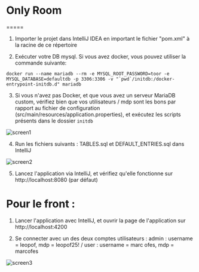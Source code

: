 # Only Room
=====

1. Importer le projet dans IntelliJ IDEA en important le fichier "pom.xml" à la racine de ce répertoire

2. Exécuter votre DB mysql. Si vous avez docker, vous pouvez utiliser la commande suivante:
```
docker run --name mariadb --rm -e MYSQL_ROOT_PASSWORD=toor -e MYSQL_DATABASE=defaultdb -p 3306:3306 -v "`pwd`/initdb:/docker-entrypoint-initdb.d" mariadb
```

3. Si vous n'avez pas Docker, et que vous avez un serveur MariaDB custom, vérifiez bien que vos utilisateurs / mdp sont les bons par rapport au fichier de configuration (src/main/resources/application.properties), et exécutez les scripts présents dans le dossier `initdb`

![screen1](https://user-images.githubusercontent.com/63356912/97811385-92d5b900-1c7a-11eb-9268-ba39cb970502.jpg)

4. Run les fichiers suivants : TABLES.sql et DEFAULT_ENTRIES.sql dans IntelliJ

![screen2](https://user-images.githubusercontent.com/63356912/97811588-e85e9580-1c7b-11eb-98ca-246e5b8b45f1.jpg)

5. Lancez l'application via IntelliJ, et vérifiez qu'elle fonctionne sur http://localhost:8080 (par défaut)

# Pour le front :

1. Lancer l'application avec IntelliJ, et ouvrir la page de l'application sur http://localhost:4200

2. Se connecter avec un des deux comptes utilisateurs : admin : username = leopof, mdp = leopof25!      /       user  : username = marc ofes, mdp = marcofes

![screen3](https://user-images.githubusercontent.com/63356912/97811721-abdf6980-1c7c-11eb-97ee-8e13da0dad96.jpg)
